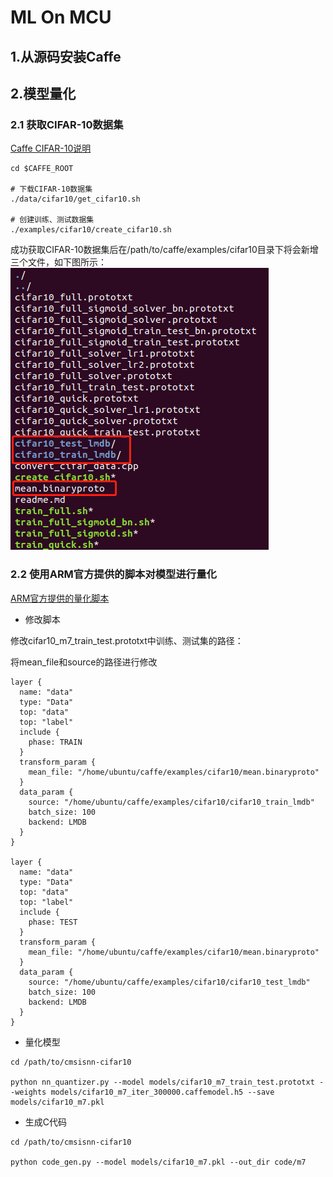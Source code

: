 # ML On MCU

## 1.从源码安装Caffe



## 2.模型量化

### 2.1 获取CIFAR-10数据集

[Caffe CIFAR-10说明](https://caffe.berkeleyvision.org/gathered/examples/cifar10.html)

```
cd $CAFFE_ROOT

# 下载CIFAR-10数据集
./data/cifar10/get_cifar10.sh

# 创建训练、测试数据集
./examples/cifar10/create_cifar10.sh
```
成功获取CIFAR-10数据集后在/path/to/caffe/examples/cifar10目录下将会新增三个文件，如下图所示：
![](../assets/images/cv/cifar_10_on_mcu/caffe_cifar_10_dataset.png)


### 2.2 使用ARM官方提供的脚本对模型进行量化

[ARM官方提供的量化脚本](https://github.com/ARM-software/ML-examples/tree/master/cmsisnn-cifar10)


* 修改脚本

修改cifar10_m7_train_test.prototxt中训练、测试集的路径：

将mean_file和source的路径进行修改

```
layer {
  name: "data"
  type: "Data"
  top: "data"
  top: "label"
  include {
    phase: TRAIN
  }
  transform_param {
    mean_file: "/home/ubuntu/caffe/examples/cifar10/mean.binaryproto"
  }
  data_param {
    source: "/home/ubuntu/caffe/examples/cifar10/cifar10_train_lmdb"
    batch_size: 100
    backend: LMDB
  }
}

layer {
  name: "data"
  type: "Data"
  top: "data"
  top: "label"
  include {
    phase: TEST
  }
  transform_param {
    mean_file: "/home/ubuntu/caffe/examples/cifar10/mean.binaryproto"
  }
  data_param {
    source: "/home/ubuntu/caffe/examples/cifar10/cifar10_test_lmdb"
    batch_size: 100
    backend: LMDB
  }
}

```


* 量化模型
```
cd /path/to/cmsisnn-cifar10

python nn_quantizer.py --model models/cifar10_m7_train_test.prototxt --weights models/cifar10_m7_iter_300000.caffemodel.h5 --save models/cifar10_m7.pkl
```

* 生成C代码
```
cd /path/to/cmsisnn-cifar10

python code_gen.py --model models/cifar10_m7.pkl --out_dir code/m7
```

